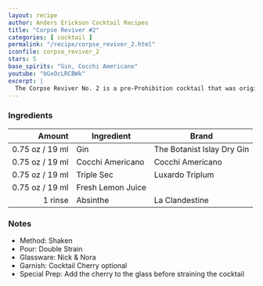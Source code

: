 ```yaml
---
layout: recipe
author: Anders Erickson Cocktail Recipes
title: "Corpse Reviver #2"
categories: [ cocktail ]
permalink: "/recipe/corpse_reviver_2.html"
iconfile: corpse_reviver_2
stars: 5
base_spirits: "Gin, Cocchi Americano"
youtube: "bGxOcLRCBWk"
excerpt: |
  The Corpse Reviver No. 2 is a pre-Prohibition cocktail that was originally consumed in the morning, but tastes delicious any time of the day.
---
```


### Ingredients

|  Amount | Ingredient        | Brand                      |
| ------: | ----------------- | -------------------------- |
| 0.75 oz / 19 ml | Gin               | The Botanist Islay Dry Gin |
| 0.75 oz / 19 ml | Cocchi Americano  | Cocchi Americano           |
| 0.75 oz / 19 ml | Triple Sec        | Luxardo Triplum            |
| 0.75 oz / 19 ml | Fresh Lemon Juice |
| 1 rinse | Absinthe          | La Clandestine             |

### Notes

- Method: Shaken
- Pour: Double Strain
- Glassware: Nick & Nora
- Garnish: Cocktail Cherry optional
- Special Prep: Add the cherry to the glass before straining the cocktail

